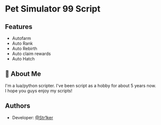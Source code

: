 
# Pet Simulator 99 Script



## Features

- Autofarm
- Auto Rank
- Auto Rebirth
- Auto claim rewards
- Auto Hatch


## 🚀 About Me
I'm a lua/python scripter. I've been script as a hobby for about 5 years now.
I hope you guys enjoy my scripts!

## Authors

- Developer: [@Str1ker](https://github.com/Str1ker12)

